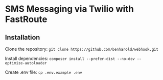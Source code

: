 # SMS Messaging via Twilio with FastRoute

## Installation

Clone the repository: `git clone https://github.com/benharold/webhook.git`

Install dependencies: `composer install --prefer-dist --no-dev --optimize-autoloader`

Create .env file: `cp .env.example .env`